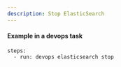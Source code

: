 ```yaml
---
description: Stop ElasticSearch
---
```


#### Example in a devops task

    steps:
      - run: devops elasticsearch stop
